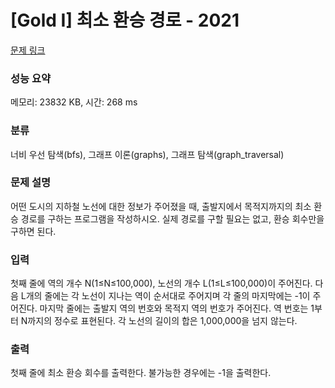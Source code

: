 # [Gold I] 최소 환승 경로 - 2021 

[문제 링크](https://www.acmicpc.net/problem/2021) 

### 성능 요약

메모리: 23832 KB, 시간: 268 ms

### 분류

너비 우선 탐색(bfs), 그래프 이론(graphs), 그래프 탐색(graph_traversal)

### 문제 설명

<p>어떤 도시의 지하철 노선에 대한 정보가 주어졌을 때, 출발지에서 목적지까지의 최소 환승 경로를 구하는 프로그램을 작성하시오. 실제 경로를 구할 필요는 없고, 환승 회수만을 구하면 된다.</p>

### 입력 

 <p>첫째 줄에 역의 개수 N(1≤N≤100,000), 노선의 개수 L(1≤L≤100,000)이 주어진다. 다음 L개의 줄에는 각 노선이 지나는 역이 순서대로 주어지며 각 줄의 마지막에는 -1이 주어진다. 마지막 줄에는 출발지 역의 번호와 목적지 역의 번호가 주어진다. 역 번호는 1부터 N까지의 정수로 표현된다. 각 노선의 길이의 합은 1,000,000을 넘지 않는다.</p>

### 출력 

 <p>첫째 줄에 최소 환승 회수를 출력한다. 불가능한 경우에는 -1을 출력한다.</p>

